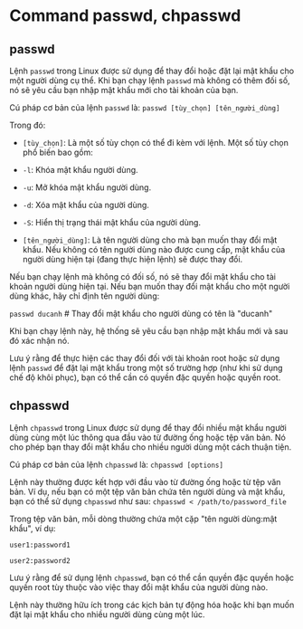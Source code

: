 # Command passwd, chpasswd
## passwd
Lệnh `passwd` trong Linux được sử dụng để thay đổi hoặc đặt lại mật khẩu cho một người dùng cụ thể. Khi bạn chạy lệnh `passwd` mà không có thêm đối số, nó sẽ yêu cầu bạn nhập mật khẩu mới cho tài khoản của bạn.

Cú pháp cơ bản của lệnh `passwd` là: `passwd [tùy_chọn] [tên_người_dùng]`

Trong đó:

- `[tùy_chọn]`: Là một số tùy chọn có thể đi kèm với lệnh. Một số tùy chọn phổ biến bao gồm:

- `-l`: Khóa mật khẩu người dùng.
- `-u`: Mở khóa mật khẩu người dùng.
- `-d`: Xóa mật khẩu của người dùng.
- `-S`: Hiển thị trạng thái mật khẩu của người dùng.
- `[tên_người_dùng]`: Là tên người dùng cho mà bạn muốn thay đổi mật khẩu. Nếu không có tên người dùng nào được cung cấp, mật khẩu của người dùng hiện tại (đang thực hiện lệnh) sẽ được thay đổi.

Nếu bạn chạy lệnh mà không có đối số, nó sẽ thay đổi mật khẩu cho tài khoản người dùng hiện tại. Nếu bạn muốn thay đổi mật khẩu cho một người dùng khác, hãy chỉ định tên người dùng:

`passwd ducanh`  # Thay đổi mật khẩu cho người dùng có tên là "ducanh"

Khi bạn chạy lệnh này, hệ thống sẽ yêu cầu bạn nhập mật khẩu mới và sau đó xác nhận nó.

Lưu ý rằng để thực hiện các thay đổi đối với tài khoản root hoặc sử dụng lệnh `passwd` để đặt lại mật khẩu trong một số trường hợp (như khi sử dụng chế độ khôi phục), bạn có thể cần có quyền đặc quyền hoặc quyền root.

## chpasswd
Lệnh `chpasswd` trong Linux được sử dụng để thay đổi nhiều mật khẩu người dùng cùng một lúc thông qua đầu vào từ đường ống hoặc tệp văn bản. Nó cho phép bạn thay đổi mật khẩu cho nhiều người dùng một cách thuận tiện.

Cú pháp cơ bản của lệnh `chpasswd` là:
`chpasswd [options]`

Lệnh này thường được kết hợp với đầu vào từ đường ống hoặc từ tệp văn bản. Ví dụ, nếu bạn có một tệp văn bản chứa tên người dùng và mật khẩu, bạn có thể sử dụng `chpasswd` như sau:
`chpasswd < /path/to/password_file`

Trong tệp văn bản, mỗi dòng thường chứa một cặp "tên người dùng:mật khẩu", ví dụ:

`user1:password1`

`user2:password2`

Lưu ý rằng để sử dụng lệnh `chpasswd`, bạn có thể cần quyền đặc quyền hoặc quyền root tùy thuộc vào việc thay đổi mật khẩu của người dùng nào.

Lệnh này thường hữu ích trong các kịch bản tự động hóa hoặc khi bạn muốn đặt lại mật khẩu cho nhiều người dùng cùng một lúc.












